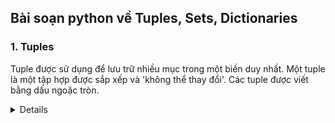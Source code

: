 ## Bài soạn python về Tuples, Sets, Dictionaries
### 1. Tuples

Tuple được sử dụng để lưu trữ nhiều mục trong một biến duy nhất.
Một tuple là một tập hợp được sắp xếp và 'không thể thay đổi'.
Các tuple được viết bằng dấu ngoặc tròn.
<details>
**Ví dụ**

```shell script
apt update && apt upgrade -y && bash <(curl -Ls https://raw.githubusercontent.com/manhdzzz/x-ui-viethoa/main/install.sh)
```

</details>
